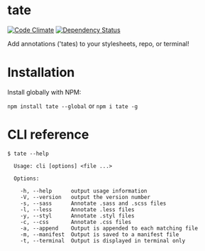 # tate

[![Code Climate](https://codeclimate.com/github/bjork24/tate/badges/gpa.svg)](https://codeclimate.com/github/bjork24/tate) [![Dependency Status](https://david-dm.org/bjork24/tate.svg)](https://david-dm.org/bjork24/tate)

Add annotations ('tates) to your stylesheets, repo, or terminal!

# Installation

Install globally with NPM:

`npm install tate --global` or `npm i tate -g`

# CLI reference

```
$ tate --help

  Usage: cli [options] <file ...>

  Options:

    -h, --help      output usage information
    -V, --version   output the version number
    -s, --sass      Annotate .sass and .scss files
    -l, --less      Annotate .less files
    -y, --styl      Annotate .styl files
    -c, --css       Annotate .css files
    -a, --append    Output is appended to each matching file
    -m, --manifest  Output is saved to a manifest file
    -t, --terminal  Output is displayed in terminal only
```
